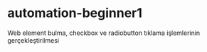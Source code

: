 # automation-beginner1
Web element bulma, checkbox ve radiobutton tıklama işlemlerinin gerçekleştirilmesi
